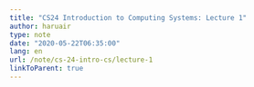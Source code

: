 ```yaml
---
title: "CS24 Introduction to Computing Systems: Lecture 1"
author: haruair
type: note
date: "2020-05-22T06:35:00"
lang: en
url: /note/cs-24-intro-cs/lecture-1
linkToParent: true
---
```

